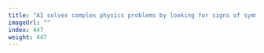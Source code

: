 ```yaml
---
title: "AI solves complex physics problems by looking for signs of symmetry"
imageUrl: ""
index: 447
weight: 447
---
```

